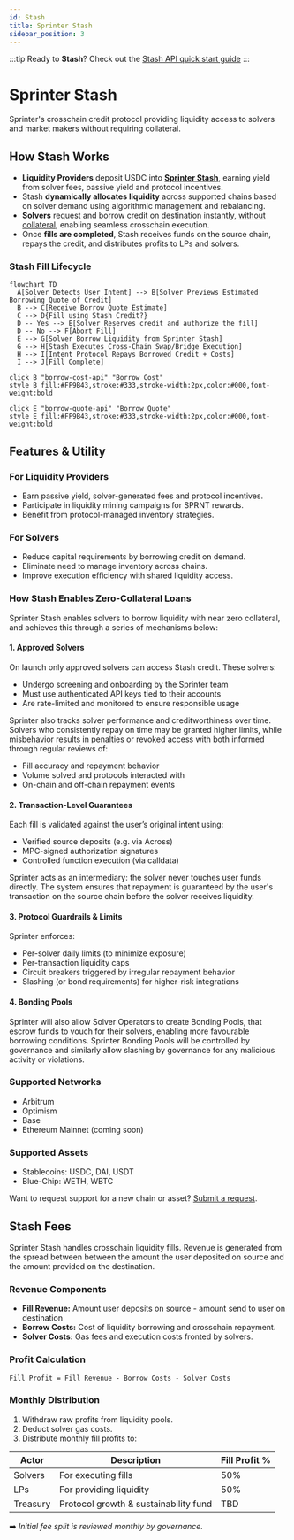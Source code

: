 ```yaml
---
id: Stash
title: Sprinter Stash
sidebar_position: 3
---
```


:::tip
Ready to **Stash**? Check out the [Stash API quick start guide](use-stash)
:::

# Sprinter Stash

Sprinter's crosschain credit protocol providing liquidity access to solvers and market makers without requiring collateral.

## How Stash Works

- **Liquidity Providers** deposit USDC into **[Sprinter Stash](https://app.sprinter.tech)**, earning yield from solver fees, passive yield and protocol incentives.
- Stash **dynamically allocates liquidity** across supported chains based on solver demand using algorithmic management and rebalancing.
- **Solvers** request and borrow credit on destination instantly, [without collateral](#how-stash-enables-zero-collateral-loans), enabling seamless crosschain execution.
- Once **fills are completed**, Stash receives funds on the source chain, repays the credit, and distributes profits to LPs and solvers.

### Stash Fill Lifecycle

```mermaid
flowchart TD
  A[Solver Detects User Intent] --> B[Solver Previews Estimated Borrowing Quote of Credit]
  B --> C[Receive Borrow Quote Estimate]
  C --> D{Fill using Stash Credit?}
  D -- Yes --> E[Solver Reserves credit and authorize the fill]
  D -- No --> F[Abort Fill]
  E --> G[Solver Borrow Liquidity from Sprinter Stash]
  G --> H[Stash Executes Cross-Chain Swap/Bridge Execution]
  H --> I[Intent Protocol Repays Borrowed Credit + Costs]
  I --> J[Fill Complete]

click B "borrow-cost-api" "Borrow Cost"
style B fill:#FF9B43,stroke:#333,stroke-width:2px,color:#000,font-weight:bold

click E "borrow-quote-api" "Borrow Quote"
style E fill:#FF9B43,stroke:#333,stroke-width:2px,color:#000,font-weight:bold

```

## Features & Utility

### For Liquidity Providers

- Earn passive yield, solver-generated fees and protocol incentives.
- Participate in liquidity mining campaigns for SPRNT rewards.
- Benefit from protocol-managed inventory strategies.

### For Solvers

- Reduce capital requirements by borrowing credit on demand.
- Eliminate need to manage inventory across chains.
- Improve execution efficiency with shared liquidity access.

### How Stash Enables Zero-Collateral Loans

Sprinter Stash enables solvers to borrow liquidity with near zero collateral, and achieves this through a series of mechanisms below:

#### 1. Approved Solvers

On launch only approved solvers can access Stash credit. These solvers:

- Undergo screening and onboarding by the Sprinter team
- Must use authenticated API keys tied to their accounts
- Are rate-limited and monitored to ensure responsible usage

Sprinter also tracks solver performance and creditworthiness over time. Solvers who consistently repay on time may be granted higher limits, while misbehavior results in penalties or revoked access with both informed through regular reviews of:

- Fill accuracy and repayment behavior
- Volume solved and protocols interacted with
- On-chain and off-chain repayment events

#### 2. Transaction-Level Guarantees

Each fill is validated against the user’s original intent using:

- Verified source deposits (e.g. via Across)
- MPC-signed authorization signatures
- Controlled function execution (via calldata)

Sprinter acts as an intermediary: the solver never touches user funds directly. The system ensures that repayment is guaranteed by the user's transaction on the source chain before the solver receives liquidity.

#### 3. Protocol Guardrails & Limits

Sprinter enforces:

- Per-solver daily limits (to minimize exposure)
- Per-transaction liquidity caps
- Circuit breakers triggered by irregular repayment behavior
- Slashing (or bond requirements) for higher-risk integrations

#### 4. Bonding Pools

Sprinter will also allow Solver Operators to create Bonding Pools, that escrow funds to vouch for their solvers, enabling more favourable borrowing conditions. Sprinter Bonding Pools will be controlled by governance and similarly allow slashing by governance for any malicious activity or violations.

### Supported Networks

- Arbitrum
- Optimism
- Base
- Ethereum Mainnet (coming soon)

### Supported Assets

- Stablecoins: USDC, DAI, USDT
- Blue-Chip: WETH, WBTC

Want to request support for a new chain or asset? [Submit a request](https://forms.gle/an5vZrmyDkyYR8Ni7).

## Stash Fees

Sprinter Stash handles crosschain liquidity fills. Revenue is generated from the spread between between the amount the user deposited on source and the amount provided on the destination.

### Revenue Components

- **Fill Revenue:** Amount user deposits on source - amount send to user on destination
- **Borrow Costs:** Cost of liquidity borrowing and crosschain repayment.
- **Solver Costs:** Gas fees and execution costs fronted by solvers.

### Profit Calculation

```
Fill Profit = Fill Revenue - Borrow Costs - Solver Costs
```

### Monthly Distribution

1. Withdraw raw profits from liquidity pools.
2. Deduct solver gas costs.
3. Distribute monthly fill profits to:

| Actor    | Description                           | Fill Profit % |
| -------- | ------------------------------------- | ------------- |
| Solvers  | For executing fills                   | 50%           |
| LPs      | For providing liquidity               | 50%           |
| Treasury | Protocol growth & sustainability fund | TBD           |

➡️ _Initial fee split is reviewed monthly by governance._
